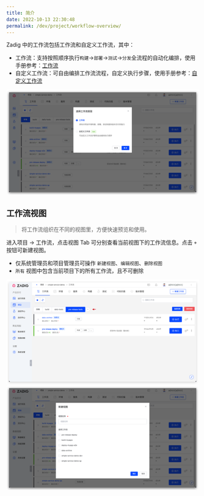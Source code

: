 ```yaml
---
title: 简介
date: 2022-10-13 22:30:48
permalink: /dev/project/workflow-overview/
---
```


Zadig 中的工作流包括工作流和自定义工作流，其中：

- 工作流：支持按照顺序执行`构建`->`部署`->`测试`->`分发`全流程的自动化编排，使用手册参考：[工作流](/dev/project/workflow/)
- 自定义工作流：可自由编排工作流流程，自定义执行步骤，使用手册参考：[自定义工作流](/dev/project/common-workflow/)

![workflow](../_images/workflow_overview_1.png)

## 工作流视图
> 将工作流组织在不同的视图里，方便快速预览和使用。

进入项目 -> 工作流，点击视图 Tab 可分别查看当前视图下的工作流信息。点击 `+` 按钮可新建视图。

- 仅系统管理员和项目管理员可操作 `新建视图`、`编辑视图`、`删除视图`
- `所有` 视图中包含当前项目下的所有工作流，且不可删除

![workflow](../_images/workflow_view_1.png)
![workflow](../_images/workflow_view_2.png)
